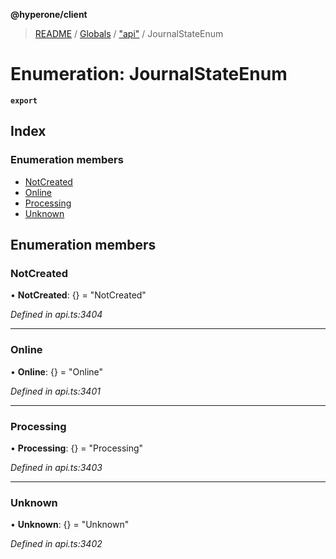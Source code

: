 **@hyperone/client**

> [README](../README.md) / [Globals](../globals.md) / ["api"](../modules/_api_.md) / JournalStateEnum

# Enumeration: JournalStateEnum

**`export`** 

## Index

### Enumeration members

* [NotCreated](_api_.journalstateenum.md#notcreated)
* [Online](_api_.journalstateenum.md#online)
* [Processing](_api_.journalstateenum.md#processing)
* [Unknown](_api_.journalstateenum.md#unknown)

## Enumeration members

### NotCreated

•  **NotCreated**: {} = "NotCreated"

*Defined in api.ts:3404*

___

### Online

•  **Online**: {} = "Online"

*Defined in api.ts:3401*

___

### Processing

•  **Processing**: {} = "Processing"

*Defined in api.ts:3403*

___

### Unknown

•  **Unknown**: {} = "Unknown"

*Defined in api.ts:3402*
